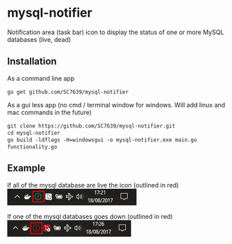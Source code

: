 # mysql-notifier
Notification area (task bar) icon to display the status of one or more MySQL databases (live, dead)

## Installation
As a command line app
```
go get github.com/SC7639/mysql-notifier
```

As a gui less app (no cmd / terminal window for windows. Will add linux and mac commands in the future)
```
git clone https://github.com/SC7639/mysql-notifier.git
cd mysql-notifier
go build -ldflags -H=windowsgui -o mysql-notifier.exe main.go functionality.go
```
## Example
If all of the mysql database are live the icon (outlined in red)
![All Live](https://github.com/SC7639/mysql-notifier/blob/master/images/readme-all-live.png)

If one of the mysql databases goes down (outlined in red)
![Dead](https://github.com/SC7639/mysql-notifier/blob/master/images/readme-dead.png)
